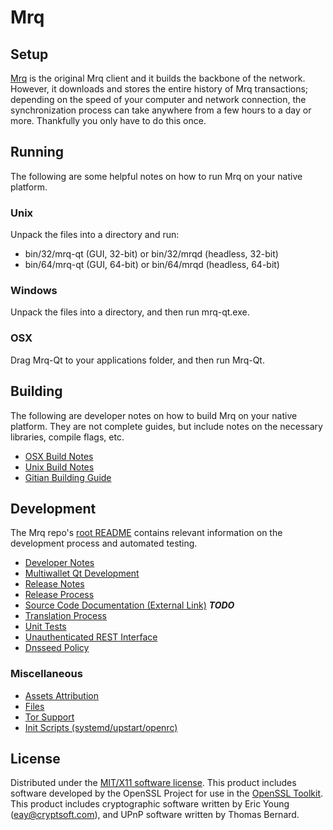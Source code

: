 Mrq
=====================

Setup
---------------------
[Mrq](https://mirq.io/) is the original Mrq client and it builds the backbone of the network. However, it downloads and stores the entire history of Mrq transactions; depending on the speed of your computer and network connection, the synchronization process can take anywhere from a few hours to a day or more. Thankfully you only have to do this once.

Running
---------------------
The following are some helpful notes on how to run Mrq on your native platform.

### Unix

Unpack the files into a directory and run:

- bin/32/mrq-qt (GUI, 32-bit) or bin/32/mrqd (headless, 32-bit)
- bin/64/mrq-qt (GUI, 64-bit) or bin/64/mrqd (headless, 64-bit)

### Windows

Unpack the files into a directory, and then run mrq-qt.exe.

### OSX

Drag Mrq-Qt to your applications folder, and then run Mrq-Qt.

Building
---------------------
The following are developer notes on how to build Mrq on your native platform. They are not complete guides, but include notes on the necessary libraries, compile flags, etc.

- [OSX Build Notes](build-osx.md)
- [Unix Build Notes](build-unix.md)
- [Gitian Building Guide](gitian-building.md)

Development
---------------------
The Mrq repo's [root README](https://github.com/mrqcoin/mrq/blob/master/README.md) contains relevant information on the development process and automated testing.

- [Developer Notes](developer-notes.md)
- [Multiwallet Qt Development](multiwallet-qt.md)
- [Release Notes](release-notes.md)
- [Release Process](release-process.md)
- [Source Code Documentation (External Link)](https://dev.visucore.com/bitcoin/doxygen/) ***TODO***
- [Translation Process](translation_process.md)
- [Unit Tests](unit-tests.md)
- [Unauthenticated REST Interface](REST-interface.md)
- [Dnsseed Policy](dnsseed-policy.md)

### Miscellaneous
- [Assets Attribution](assets-attribution.md)
- [Files](files.md)
- [Tor Support](tor.md)
- [Init Scripts (systemd/upstart/openrc)](init.md)

License
---------------------
Distributed under the [MIT/X11 software license](http://www.opensource.org/licenses/mit-license.php).
This product includes software developed by the OpenSSL Project for use in the [OpenSSL Toolkit](https://www.openssl.org/). This product includes
cryptographic software written by Eric Young ([eay@cryptsoft.com](mailto:eay@cryptsoft.com)), and UPnP software written by Thomas Bernard.
